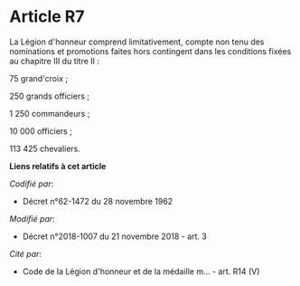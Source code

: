 # Article R7

La Légion d'honneur comprend limitativement, compte non tenu des nominations et promotions faites hors contingent dans les
conditions fixées au chapitre III du titre II :

75 grand'croix ;

250 grands officiers ;

1 250 commandeurs ;

10 000 officiers ;

113 425 chevaliers.

**Liens relatifs à cet article**

_Codifié par_:

  - Décret n°62-1472 du 28 novembre 1962

_Modifié par_:

  - Décret n°2018-1007 du 21 novembre 2018 - art. 3

_Cité par_:

  - Code de la Légion d'honneur et de la médaille m... - art. R14 (V)
